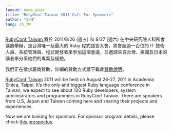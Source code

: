 ```yaml
---
layout: news_post
title: "RubyConf Taiwan 2011 Call For Sponsors"
author: "SJH"
lang: zh_TW
---
```


[RubyConf Taiwan ][1]將於 2011/8/26 (週五) 和 8/27 (週六)
在中央研究院人科所會議廳舉辦，是台灣唯一及最大的 Ruby 程式語言大會，將會超過一百位的 IT
技術人員、系統管理員、程式開發者來參加這項會議，並邀請來自台灣、美國及日本的講者來分享他們的專案及經驗。

我們正在徵求廠商贊助，詳細的贊助方式請下載此[贊助說明][2]。

[RubyConf Taiwan][1] 2011 will be held on August 26-27, 2011 in Academia
Sinica, Taipei. It’s the only and biggest Ruby language conference in
Taiwan, we expect to see about 120 Ruby developers, system
administrators and programmers in RubyConf Taiwan. There are speakers
from U.S, Japan and Taiwan coming here and sharing their projects and
experiences.

Now we are looking for sponsors. For sponsor program details, please
check [this prospectus][2].



[1]: http://rubyconf.tw/ 
[2]: http://rubyconf.tw/2011/cfs/rubyconf-cfs-2011.pdf 

